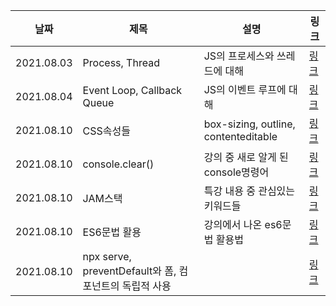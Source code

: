 |날짜|제목|설명|링크|
|---|---|---|---|
|2021.08.03|Process, Thread|JS의 프로세스와 쓰레드에 대해|[링크](https://www.notion.so/Process-Thread-f9742d22acde43799a79f5538555d1f5)|
|2021.08.04|Event Loop, Callback Queue |JS의 이벤트 루프에 대해|[링크](https://www.notion.so/Event-Loop-Callback-Queue-e3d9b1ff40fd4a1fbb2a4b9ab518aa5b)|
|2021.08.10|CSS속성들 |box-sizing, outline, contenteditable|[링크](https://velog.io/@pjeeyoung/TIL-id20210810화)|
|2021.08.10|console.clear() |강의 중 새로 알게 된 console명령어|[링크](https://velog.io/@pjeeyoung/TIL-id20210812목)|
|2021.08.10|JAM스택 |특강 내용 중 관심있는 키워드들 |[링크](https://velog.io/@pjeeyoung/TIL-id20210817화)|
|2021.08.10|ES6문법 활용 |강의에서 나온 es6문법 활용법 |[링크](https://velog.io/@pjeeyoung/TIL-id20210818수)|
|2021.08.10|npx serve, preventDefault와 폼, 컴포넌트의 독립적 사용 |  |[링크](https://velog.io/@pjeeyoung/TIL-id20210822일)|

